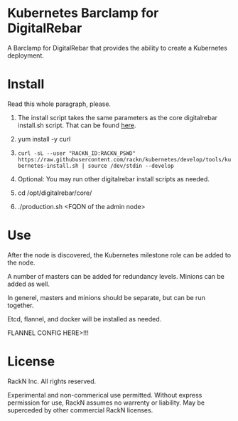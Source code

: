 # Kubernetes Barclamp for DigitalRebar #

A Barclamp for DigitalRebar that provides the ability to create
a Kubernetes deployment.

# Install

Read this whole paragraph, please. 

1. The install script takes the same parameters as the core digitalrebar install.sh script.  That can be found [here](https://github.com/digitalrebar/core/blob/develop/doc/deployment-guide/Install-CentOS-RHEL-6.6-AdminNode.md).

2. yum install -y curl 

3. `curl -sL --user "RACKN_ID:RACKN_PSWD"
   https://raw.githubusercontent.com/rackn/kubernetes/develop/tools/kubernetes-install.sh | source /dev/stdin --develop`

3. Optional: You may run other digitalrebar install scripts as needed. 

4. cd /opt/digitalrebar/core/

5. ./production.sh &lt;FQDN of the admin node&gt;

# Use

After the node is discovered, the Kubernetes milestone role can be added to
the node.  

A number of masters can be added for redundancy levels.
Minions can be added as well.

In generel, masters and minions should be separate, but can be run
together.

Etcd, flannel, and docker will be installed as needed.

FLANNEL CONFIG HERE>!!!

# License

RackN Inc.  All rights reserved.

Experimental and non-commerical use permitted.
Without express permission for use, RackN assumes no warrenty or liability.
May be superceded by other commercial RackN licenses.


